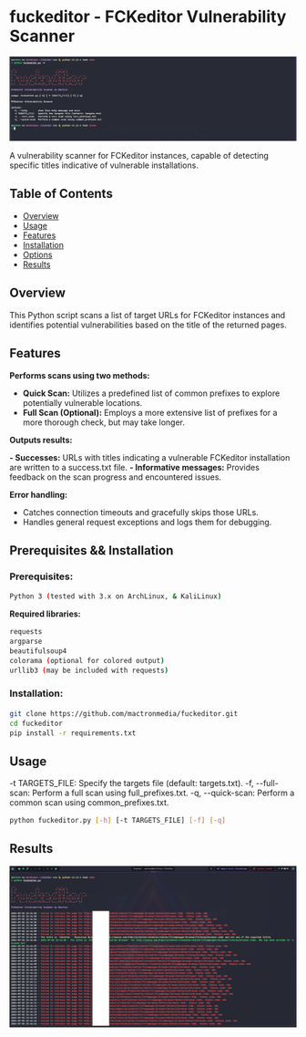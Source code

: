 # fuckeditor - FCKeditor Vulnerability Scanner

![Banner](banner.png)

A vulnerability scanner for FCKeditor instances, capable of detecting specific titles indicative of vulnerable installations.

## Table of Contents
- [Overview](#overview)
- [Usage](#usage)
- [Features](#features)
- [Installation](#installation)
- [Options](#options)
- [Results](#results)

## Overview
This Python script scans a list of target URLs for FCKeditor instances and identifies potential vulnerabilities based on the title of the returned pages.


## Features

**Performs scans using two methods:**

- **Quick Scan:** Utilizes a predefined list of common prefixes to explore potentially vulnerable locations.
- **Full Scan (Optional):** Employs a more extensive list of prefixes for a more thorough check, but may take longer.

**Outputs results:**

**- Successes:** URLs with titles indicating a vulnerable FCKeditor installation are written to a success.txt file.
**- Informative messages:** Provides feedback on the scan progress and encountered issues.

**Error handling:**
- Catches connection timeouts and gracefully skips those URLs.
- Handles general request exceptions and logs them for debugging.

## Prerequisites && Installation

### Prerequisites:
```bash
Python 3 (tested with 3.x on ArchLinux, & KaliLinux)
```

**Required libraries:**
```bash
requests
argparse
beautifulsoup4
colorama (optional for colored output)
urllib3 (may be included with requests)
```

### Installation:

```bash
git clone https://github.com/mactronmedia/fuckeditor.git
cd fuckeditor
pip install -r requirements.txt
```

## Usage

-t TARGETS_FILE: Specify the targets file (default: targets.txt).
-f, --full-scan: Perform a full scan using full_prefixes.txt.
-q, --quick-scan: Perform a common scan using common_prefixes.txt.

```bash
python fuckeditor.py [-h] [-t TARGETS_FILE] [-f] [-q]
```

## Results

![Results](results.png)


